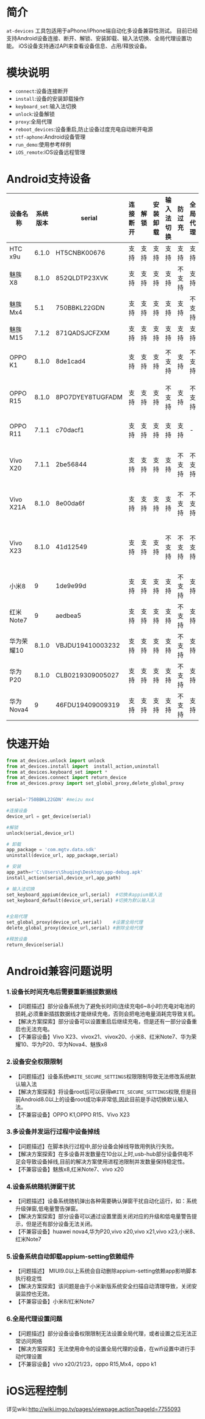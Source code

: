 
# 简介
`at-devices` 工具包适用于aPhone/iPhone端自动化多设备兼容性测试。
目前已经支持Android设备连接、断开、解锁、安装卸载、输入法切换、全局代理设置功能。
iOS设备支持通过API来查看设备信息、占用/释放设备。



# 模块说明
- `connect`:设备连接断开
- `install`:设备的安装卸载操作
- `keyboard_set`:输入法切换
- `unlock`:设备解锁
- `proxy`:全局代理
- `reboot_devices`:设备重启,防止设备过度充电自动断开电源
- `stf-aphone`:Android设备管理
- `run_demo`:使用参考样例
- `iOS_remote`:iOS设备远程管理

# Android支持设备

设备名称 |系统版本|serial|连接断开|解锁|安装卸载|输入法切换|防过充|全局代理|备注
---|---|---|---|---|---|---|---|---|---
HTC x9u | 6.1.0|HT5CNBK00676|支持|支持|支持|支持|支持|支持|
魅族 X8| 8.1.0|852QLDTP23XVK|支持|支持|支持|支持|不支持|支持|该设备系统限制，不支持重启后继续充电
魅族 Mx4|5.1|750BBKL22GDN|支持|支持|支持|支持|支持|不支持
魅族 M15|7.1.2|871QADSJCFZXM|支持|支持|支持|支持|支持|支持|该在stf上面掉电非常快导致关机
OPPO K1|8.1.0|8de1cad4|支持|支持|支持|不支持|支持|不支持|设备系统权限限制(需要`WRITE_SECURE_SETTINGS`权限),暂不支持输入法切换 </br> 
OPPO R15|8.1.0|8PO7DYEY8TUGFADM|支持|支持|支持|不支持|支持|不支持|设备系统权限限制(需要`WRITE_SECURE_SETTINGS`权限),暂不支持输入法切换
OPPO R11|7.1.1|c70dacf1|支持|支持|支持|支持|支持|-|该设备系统非常不稳定，容易掉线和自动关机,已从stf下线
Vivo X20|7.1.1|2be56844|支持|支持|支持|支持|不支持|不支持|系统限制，不支持重启后继续充电 </br>设置全局代理之后设备无法正常访问网络
Vivo X21A|8.1.0|8e00da6f|支持|支持|支持|支持|不支持|不支持|设备系统限制,不支持重启后继续充电</br>设置全局代理之后设备无法正常访问网络
Vivo X23|8.1.0|41d12549|支持|支持|支持|不支持|不支持|不支持|设备权限系统限制,暂不支持输入法切换和防过充</br>设置全局代理之后设备无法正常访问网络
小米8|9|1de9e99d|支持|支持|支持|支持|不支持|支持|运行完成之后会自动卸载appium setting组件
红米Note7|9|aedbea5|支持|支持|支持|支持|不支持|支持|运行完成之后会自动卸载appium setting组件
华为荣耀10|8.1.0|VBJDU19410003232|支持|支持|支持|支持|不支持|支持|在stf上面掉电非常快导致关机
华为P20|8.1.0|CLB0219309005027|支持|支持|支持|支持|不支持|支持|在stf上面掉电非常快导致关机
华为Nova4|9|46FDU19409009319|支持|支持|支持|支持|不支持|支持|在stf上面掉电非常快导致关机

# 快速开始

```python
from at_devices.unlock import unlock
from at_devices.install import  install_action,uninstall
from at_devices.keyboard_set import *
from at_devices.connect import return_device
from at_devices.proxy import set_global_proxy,delete_global_proxy


serial='750BBKL22GDN' #meizu mx4

#连接设备
device_url = get_device(serial)

#解锁
unlock(serial,device_url)

# 卸载
app_package = 'com.mgtv.data.sdk'
uninstall(device_url, app_package,serial)

# 安装
app_path=r'C:\Users\Shuqing\Desktop\app-debug.apk'
install_action(serial,device_url,app_path)

# 输入法切换
set_keyboard_appium(device_url,serial)  #切换未appium输入法
set_keyboard_default(device_url,serial) #切换为默认输入法


#全局代理
set_global_proxy(device_url,serial)    #设置全局代理
delete_global_proxy(device_url,serial) #删除全局代理

#释放设备
return_device(serial)


```

# Android兼容问题说明
### 1.设备长时间充电后需要重新插拔数据线
- 【问题描述】部分设备系统为了避免长时间(连续充电6~8小时)充电对电池的损耗,必须重新插拔数据线才能继续充电，否则会把电池电量消耗完导致关机。
- 【解决方案探索】部分设备可以设置重启后继续充电，但是还有一部分设备重启也无法充电。
- 【不兼容设备】Vivo X23、vivox21、vivox20、小米8、红米Note7、华为荣耀10、华为P20、华为Nova4、魅族x8

### 2.设备安全权限限制
- 【问题描述】设备系统`WRITE_SECURE_SETTINGS`权限限制导致无法修改系统默认输入法
- 【解决方案探索】将设备root后可以获得`WRITE_SECURE_SETTINGS`权限,但是目前Android8.0以上的设备root成功率非常低,因此目前是手动切换默认输入法。
- 【不兼容设备】OPPO K1,OPPO R15、Vivo X23

### 3.多设备并发运行过程中设备掉线
- 【问题描述】在脚本执行过程中,部分设备会掉线导致用例执行失败。
- 【解决方案探索】在多设备并发数量在10台以上时,usb-hub部分设备供电不足会导致设备掉线,目前的解决方案使用进程池限制并发数量保持稳定性。
- 【不兼容设备】魅族x8,红米Note7、vivo x20

### 4.设备系统随机弹窗干扰
- 【问题描述】设备系统随机弹出各种需要确认弹窗干扰自动化运行，如：系统升级弹窗,低电量警告弹窗。
- 【解决方案探索】部分设备可以通过设置里面关闭对应的升级和低电量警告提示，但是还有部分设备无法关闭。
- 【不兼容设备】huawei nova4,华为P20,vivo x20,vivo x21,vivo x23,小米8、红米Note7

### 5.设备系统自动卸载appium-setting依赖组件

- 【问题描述】 MIUI9.0以上系统会自动删除appium-setting依赖app影响脚本执行稳定性
- 【解决方案探索】该问题是由于小米新版系统安全扫描自动清理导致，关闭安装监控也无效。
- 【不兼容设备】小米8/红米Note7

### 6.全局代理设置问题
- 【问题描述】部分设备设备权限限制无法设置全局代理，或者设置之后无法正常访问网络
- 【解决方案探索】无法使用命令的设置全局代理的设备，在wifi设置中进行手动代理设置
- 【不兼容设备】vivo x20/21/23，oppo R15,Mx4，oppo k1

# iOS远程控制
详见wiki:http://wiki.imgo.tv/pages/viewpage.action?pageId=7755093
